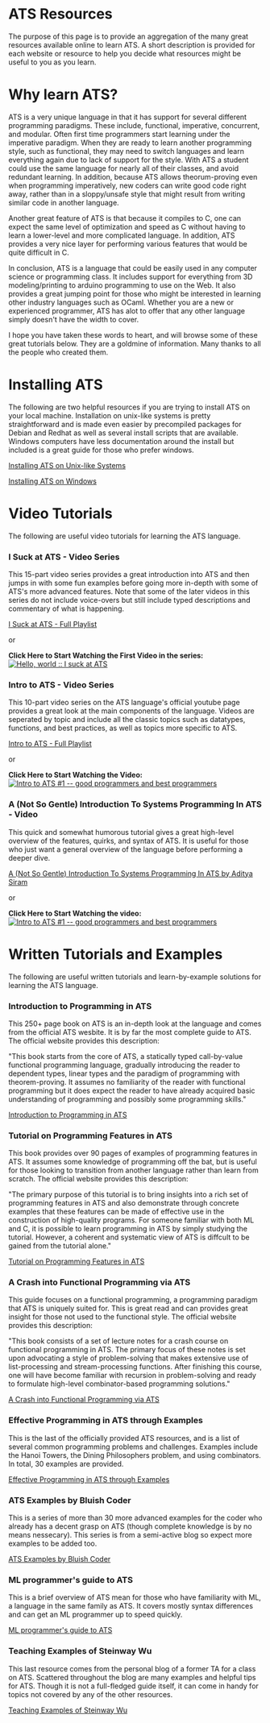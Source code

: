 # ATS Resources

The purpose of this page is to provide an aggregation of the many great resources available online to learn ATS. A short description is provided for each website or resource to help you decide what resources might be useful to you as you learn.

# Why learn ATS?
ATS is a very unique language in that it has support for several different programming paradigms. These include, functional, imperative, concurrent, and modular. Often first time programmers start learning under the imperative paradigm. When they are ready to learn another programming style, such as functional, they may need to switch languages and learn everything again due to lack of support for the style. With ATS a student could use the same language for nearly all of their classes, and avoid redundant learning. In addition, because ATS allows theorum-proving even when programming imperatively, new coders can write good code right away, rather than in a sloppy/unsafe style that might result from writing similar code in another language.

Another great feature of ATS is that because it compiles to C, one can expect the same level of optimization and speed as C without having to learn a lower-level and more complicated language. In addition, ATS provides a very nice layer for performing various features that would be quite difficult in C.

In conclusion, ATS is a language that could be easily used in any computer science or programming class. It includes support for everything from 3D modeling/printing to arduino programming to use on the Web. It also provides a great jumping point for those who might be interested in learning other industry languages such as OCaml. Whether you are a new or experienced programmer, ATS has alot to offer that any other language simply doesn't have the width to cover.

I hope you have taken these words to heart, and will browse some of these great tutorials below. They are a goldmine of information. Many thanks to all the people who created them.

# Installing ATS

The following are two helpful resources if you are trying to install ATS on your local machine. Installation on unix-like systems is pretty straightforward and is made even easier by precompiled packages for Debian and Redhat as well as several install scripts that are available. Windows computers have less documentation around the install but included is a great guide for those who prefer windows.

[Installing ATS on Unix-like Systems](http://www.ats-lang.org/Downloads.html)

[Installing ATS on Windows](https://docs.google.com/document/d/1qLHd5Wq8RSV3hl5UPJ_VfqlT2YK3dLfaaE1RnhXMkK8/edit?usp=sharing)


# Video Tutorials

The following are useful video tutorials for learning the ATS language.

### I Suck at ATS - Video Series

This 15-part video series provides a great introduction into ATS and then jumps in with some fun examples before going more in-depth with some of ATS's more advanced features. Note that some of the later videos in this series do not include voice-overs but still include typed descriptions and commentary of what is happening. 

[I Suck at ATS - Full Playlist](https://www.youtube.com/playlist?list=PL6BIXG1a4elukfR7-CDrlCwICk-7K7XI-)

or

**Click Here to Start Watching the First Video in the series:**
[![Hello, world :: I suck at ATS](https://img.youtube.com/vi/Xkg_EmERYRE/hqdefault.jpg)](https://www.youtube.com/watch?v=Xkg_EmERYRE)




### Intro to ATS - Video Series

This 10-part video series on the ATS language's official youtube page provides a great look at the main components of the language. Videos are seperated by topic and include all the classic topics such as datatypes, functions, and best practices, as well as topics more specific to ATS.

[Intro to ATS - Full Playlist](https://www.youtube.com/playlist?list=PL6BIXG1a4elukfR7-CDrlCwICk-7K7XI-)

or

**Click Here to Start Watching the Video:**
[![Intro to ATS #1 -- good programmers and best programmers](https://img.youtube.com/vi/kl7vrWdxTPQ/maxresdefault.jpg)](https://www.youtube.com/watch?v=kl7vrWdxTPQ&list=PL6BIXG1a4elsauhh56i5nryB_4K4GMbFq)




### A (Not So Gentle) Introduction To Systems Programming In ATS - Video

This quick and somewhat humorous tutorial gives a great high-level overview of the features, quirks, and syntax of ATS. It is useful for those who just want a general overview of the language before performing a deeper dive.

[A (Not So Gentle) Introduction To Systems Programming In ATS by Aditya Siram](https://www.youtube.com/watch?v=zt0OQb1DBko)

or

**Click Here to Start Watching the video:**
[![Intro to ATS #1 -- good programmers and best programmers](https://img.youtube.com/vi/zt0OQb1DBko/maxresdefault.jpg)](https://www.youtube.com/watch?v=zt0OQb1DBko)








# Written Tutorials and Examples

The following are useful written tutorials and learn-by-example solutions for learning the ATS language.

### Introduction to Programming in ATS

This 250+ page book on ATS is an in-depth look at the language and comes from the official ATS wesbite. It is by far the most complete guide to ATS. The official website provides this description:

"This book starts from the core of ATS, a statically typed call-by-value functional programming language, gradually introducing the reader to dependent types, linear types and the paradigm of programming with theorem-proving. It assumes no familiarity of the reader with functional programming but it does expect the reader to have already acquired basic understanding of programming and possibly some programming skills."

[Introduction to Programming in ATS](http://ats-lang.sourceforge.net/DOCUMENT/INT2PROGINATS/HTML/INT2PROGINATS-BOOK-onechunk.html)





### Tutorial on Programming Features in ATS

This book provides over 90 pages of examples of programming features in ATS. It assumes some knowledge of programming off the bat, but is useful for those looking to transition from another language rather than learn from scratch. The official website provides this description:

"The primary purpose of this tutorial is to bring insights into a rich set of programming features in ATS and also demonstrate through concrete examples that these features can be made of effective use in the construction of high-quality programs. For someone familiar with both ML and C, it is possible to learn programming in ATS by simply studying the tutorial. However, a coherent and systematic view of ATS is diffcult to be gained from the tutorial alone."

[Tutorial on Programming Features in ATS](http://ats-lang.sourceforge.net/DOCUMENT/ATS2TUTORIAL/HTML/ATS2TUTORIAL-BOOK-onechunk.html)







### A Crash into Functional Programming via ATS

This guide focuses on a functional programming, a programming paradigm that ATS is uniquely suited for. This is great read and can provides great insight for those not used to the functional style. The official website provides this description:

"This book consists of a set of lecture notes for a crash course on functional programming in ATS. The primary focus of these notes is set upon advocating a style of problem-solving that makes extensive use of list-processing and stream-processing functions. After finishing this course, one will have become familiar with recursion in problem-solving and ready to formulate high-level combinator-based programming solutions."

[A Crash into Functional Programming via ATS](http://ats-lang.sourceforge.net/DOCUMENT/ATS2FUNCRASH/HTML/book1.html)





### Effective Programming in ATS through Examples

This is the last of the officially provided ATS resources, and is a list of several common programming problems and challenges. Examples include the Hanoi Towers, the Dining Philosophers problem, and using combinators. In total, 30 examples are provided.

[Effective Programming in ATS through Examples](http://ats-lang.sourceforge.net/EXAMPLE/EFFECTIVATS/)







### ATS Examples by Bluish Coder

This is a series of more than 30 more advanced examples for the coder who already has a decent grasp on ATS (though complete knowledge is by no means nessecary). This series is from a semi-active blog so expect more examples to be added too.

[ATS Examples by Bluish Coder](https://bluishcoder.co.nz/tags/ats/)






### ML programmer's guide to ATS

This is a brief overview of ATS mean for those who have familiarity with ML, a language in the same family as ATS. It covers mostly syntax differences and can get an ML programmer up to speed quickly.

[ML programmer's guide to ATS](http://cs.likai.org/ats/ml-programmers-guide-to-ats)



### Teaching Examples of Steinway Wu

This last resource comes from the personal blog of a former TA for a class on ATS. Scattered throughout the blog are many examples and helpful tips for ATS. Though it is not a full-fledged guide itself, it can come in handy for topics not covered by any of the other resources.

[Teaching Examples of Steinway Wu](http://steinwaywu.com/categories/)


